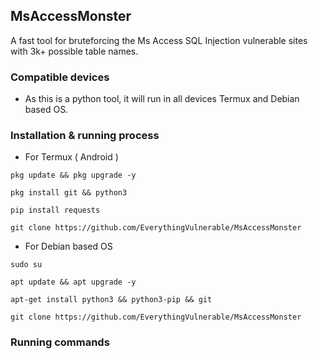 ## MsAccessMonster
A fast tool for bruteforcing the Ms Access SQL Injection vulnerable sites with 3k+ possible table names.

### Compatible devices
- As this is a python tool, it will run in all devices Termux and Debian based OS.

### Installation & running process
- For Termux ( Android )
```
pkg update && pkg upgrade -y
```
```
pkg install git && python3
```
```
pip install requests
```
```
git clone https://github.com/EverythingVulnerable/MsAccessMonster
```
- For Debian based OS
```
sudo su
```
```
apt update && apt upgrade -y
```
```
apt-get install python3 && python3-pip && git
```
```
git clone https://github.com/EverythingVulnerable/MsAccessMonster
```

### Running commands
```

```
```

```
```

```

